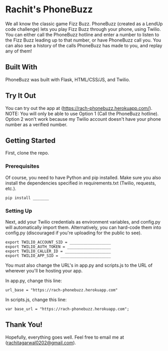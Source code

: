# Rachit's PhoneBuzz

We all know the classic game Fizz Buzz. PhoneBuzz (created as a LendUp code challenge) lets you play Fizz Buzz through your phone, using Twilio. You can either call the PhoneBuzz hotline and enter a number to listen to the Fizz Buzz leading up to that number, or have PhoneBuzz call you. You can also see a history of the calls PhoneBuzz has made to you, and replay any of them!

## Built With

PhoneBuzz was built with Flask, HTML/CSS/JS, and Twilio.

## Try It Out

You can try out the app at (https://rach-phonebuzz.herokuapp.com/). NOTE: You will only be able to use Option 1 (Call the PhoneBuzz hotline). Option 2 won't work because my Twilio account doesn't have your phone number as a verified number.

## Getting Started

First, clone the repo.

### Prerequisites

Of course, you need to have Python and pip installed. Make sure you also install the dependencies specified in requirements.txt (Twilio, requests, etc.).

```
pip install _______
```

### Setting Up

Next, add your Twilio credentials as environment variables, and config.py will automatically import them. Alternatively, you can hard-code them into config.py (discouraged if you're uploading for the public to see).

```
export TWILIO_ACCOUNT_SID = __________________
export TWILIO_AUTH_TOKEN = ___________________
export TWILIO_CALLER_ID = ____________________
export TWILIO_APP_SID = ______________________
```

You must also change the URL's in app.py and scripts.js to the URL of wherever you'll be hosting your app.

In app.py, change this line:

```
url_base = "https://rach-phonebuzz.herokuapp.com"
```

In scripts.js, change this line:

```
var base_url = "https://rach-phonebuzz.herokuapp.com";
```

## Thank You!
Hopefully, everything goes well. Feel free to email me at (rachitagarwal0202@gmail.com).